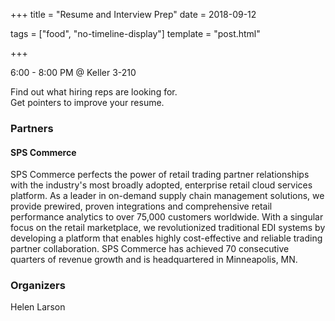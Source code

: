 +++
title = "Resume and Interview Prep"
date = 2018-09-12

tags = ["food", "no-timeline-display"]
template = "post.html"

+++

6:00 - 8:00 PM @ Keller 3-210

<!-- more -->

Find out what hiring reps are looking for.  
Get pointers to improve your resume.

### Partners
#### SPS Commerce  
SPS Commerce perfects the power of retail trading partner relationships with the industry's most broadly adopted, enterprise retail cloud services platform. As a leader in on-demand supply chain management solutions, we provide prewired, proven integrations and comprehensive retail performance analytics to over 75,000 customers worldwide. With a singular focus on the retail marketplace, we revolutionized traditional EDI systems by developing a platform that enables highly cost-effective and reliable trading partner collaboration. SPS Commerce has achieved 70 consecutive quarters of revenue growth and is headquartered in Minneapolis, MN.

### Organizers
Helen Larson
 
